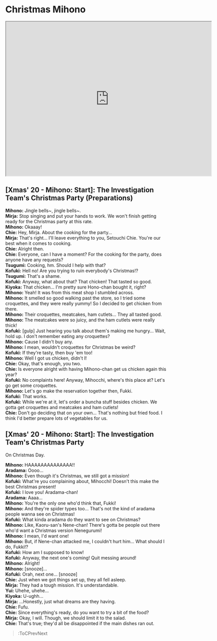 
Christmas Mihono
================
[<iframe width="640" height="480" src="https://www.youtube.com/embed/WS6-7vX7rqk"></iframe>](:Iframe)  

## [Xmas' 20 - Mihono: Start\]: The Investigation Team's Christmas Party (Preparations\)
**Mihono:** Jingle bells\~, jingle bells\~\.  
**Mirja:** Stop singing and put your hands to work\. We won't finish getting ready for the Christmas party at this rate\.  
**Mihono:** Okaaay\!  
**Chie:** Hey, Mirja\. About the cooking for the party\.\.\.  
**Mirja:** That's right\.\.\. I'll leave everything to you, Setouchi Chie\. You're our best when it comes to cooking\.  
**Chie:** Alright then\.  
**Chie:** Everyone, can I have a moment\? For the cooking for the party, does anyone have any requests\?  
**Tsugumi:** Cooking, hm\. Should I help with that\?  
**Kofuki:** Hell no\! Are you trying to ruin everybody's Christmas\!\?  
**Tsugumi:** That's a shame\.  
**Kofuki:** Anyway, what about that\? That chicken\! That tasted so good\.  
**Kiyoka:** That chicken\.\.\. I'm pretty sure Hono-chan bought it, right\?  
**Mihono:** Yeah\! It was from this meat shop I stumbled across\.  
**Mihono:** It smelled so good walking past the store, so I tried some croquettes, and they were really yummy\! So I decided to get chicken from there\.  
**Mihono:** Their croquettes, meatcakes, ham cutlets\.\.\. They all tasted good\.  
**Mihono:** The meatcakes were so juicy, and the ham cutlets were really thick\!  
**Kofuki:** [gulp\] Just hearing you talk about them's making me hungry\.\.\. Wait, hold up\. I don't remember eating any croquettes\?  
**Mihono:** Cause I didn't buy any\.  
**Mihono:** I mean, wouldn't croquettes for Christmas be weird\?  
**Kofuki:** If they're tasty, then buy 'em too\!  
**Mihono:** Well I got us chicken, didn't I\!  
**Chie:** Okay, that's enough, you two\.  
**Chie:** Is everyone alright with having Mihono-chan get us chicken again this year\?  
**Kofuki:** No complaints here\! Anyway, Mihocchi, where's this place at\? Let's go get some croquettes\.  
**Mihono:** Let's go make the reservation together then, Fukki\.  
**Kofuki:** That works\.  
**Kofuki:** While we're at it, let's order a buncha stuff besides chicken\. We gotta get croquettes and meatcakes and ham cutlets\!  
**Chie:** Don't go deciding that on your own\.\.\. That's nothing but fried food\. I think I'd better prepare lots of vegetables for us\.  

## [Xmas' 20 - Mihono: Start\]: The Investigation Team's Christmas Party
On Christmas Day\.

  
**Mihono:** HAAAAAAAAAAAAAA\!\!  
**Aradama:** Oooo\.\.\.  
**Mihono:** Even though it's Christmas, we still got a mission\!  
**Kofuki:** What're you complaining about, Mihocchi\! Doesn't this make the best Christmas present\!  
**Kofuki:** I love you\! Aradama-chan\!  
**Aradama:** Aaaa\.\.\.  
**Mihono:** You're the only one who'd think that, Fukki\!  
**Mihono:** And they're spider types too\.\.\. That's not the kind of aradama people wanna see on Christmas\!  
**Kofuki:** What kinda aradama do they want to see on Christmas\?  
**Mihono:** Like, Kaoru-san's Nene-chan\! There's gotta be people out there who'd want a Christmas version Nenegurumi\!  
**Mihono:** I mean, I'd want one\!  
**Mihono:** But, if Nene-chan attacked me, I couldn't hurt him\.\.\. What should I do, Fukki\!\?  
**Kofuki:** How am I supposed to know\!  
**Kofuki:** Anyway, the next one's coming\! Quit messing around\!  
**Mihono:** Alright\!  
**Mihono:** [snooze\]\.\.\.  
**Kofuki:** Orah, next one\.\.\. [snooze\]  
**Chie:** Just when we got things set up, they all fell asleep\.  
**Mirja:** They had a tough mission\. It's understandable\.  
**Yui:** Uhehe, uhehe\.\.\.  
**Kiyoka:** U-ughh\.\.\.  
**Mirja:** \.\.\.Honestly, just what dreams are they having\.  
**Chie:** Fufu\.  
**Chie:** Since everything's ready, do you want to try a bit of the food\?  
**Mirja:** Okay, I will\. Though, we should limit it to the salad\.  
**Chie:** That's true; they'd all be disappointed if the main dishes ran out\.  
> :ToCPrevNext